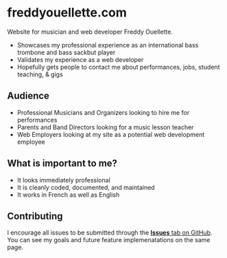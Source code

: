 # freddyouellette.com
Website for musician and web developer Freddy Ouellette.
* Showcases my professional experience as an international bass trombone and bass sackbut player
* Validates my experience as a web developer
* Hopefully gets people to contact me about performances, jobs, student teaching, & gigs

## Audience
* Professional Musicians and Organizers looking to hire me for performances
* Parents and Band Directors looking for a music lesson teacher
* Web Employers looking at my site as a potential web development employee

## What is important to me?
* It looks immediately professional
* It is cleanly coded, documented, and maintained
* It works in French as well as English

## Contributing
I encourage all issues to be submitted through the [**Issues** tab on GitHub](https://github.com/freddyouellette/freddyouellette.com/issues). You can see my goals and future feature implemenatations on the same page.